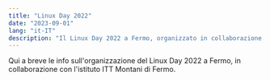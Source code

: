 ```yaml
---
title: "Linux Day 2022"
date: "2023-09-01"
lang: "it-IT"
description: "Il Linux Day 2022 a Fermo, organizzato in collaborazione con l'istituto ITT Montani di Fermo"
---
```

Qui a breve le info sull'organizzazione del Linux Day 2022 a Fermo, in collaborazione con l'istituto ITT Montani di Fermo.

